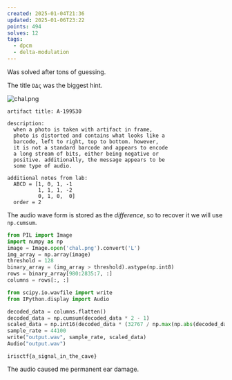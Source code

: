 ```yaml
---
created: 2025-01-04T21:36
updated: 2025-01-06T23:22
points: 494
solves: 12
tags:
  - dpcm
  - delta-modulation
---
```


Was solved after tons of guessing.

The title `DΔς` was the biggest hint.

![chal.png](https://res.cloudinary.com/kumonochisanaka/image/upload/v1736045275/2025/01/250216429e95ddda913361e57f4119a8.png)

```
artifact title: A-199530

description:
  when a photo is taken with artifact in frame,
  photo is distorted and contains what looks like a
  barcode, left to right, top to bottom. however,
  it is not a standard barcode and appears to encode
  a long stream of bits, either being negative or
  positive. additionally, the message appears to be
  some type of audio.

additional notes from lab:
  ABCD = [1, 0, 1, -1
          1, 1, 1, -2
          0, 1, 0,  0]
  order = 2
```

The audio wave form is stored as the *difference*, so to recover it we will use `np.cumsum`.

```python
from PIL import Image
import numpy as np
image = Image.open('chal.png').convert('L')
img_array = np.array(image)
threshold = 128
binary_array = (img_array > threshold).astype(np.int8)
rows = binary_array[980:2835:7, :]
columns = rows[:, :]

from scipy.io.wavfile import write
from IPython.display import Audio

decoded_data = columns.flatten()
decoded_data = np.cumsum(decoded_data * 2 - 1)
scaled_data = np.int16(decoded_data * (32767 / np.max(np.abs(decoded_data))))
sample_rate = 44100
write("output.wav", sample_rate, scaled_data)
Audio("output.wav")
```

```flag
irisctf{a_signal_in_the_cave}
```

The audio caused me permanent ear damage.
